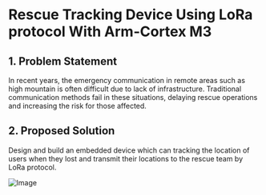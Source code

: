 # Rescue Tracking Device Using LoRa protocol With Arm-Cortex M3
## 1. Problem Statement
In recent years, the emergency communication in remote areas such as high mountain is often difficult due to lack of infrastructure. Traditional communication methods fail in these situations, delaying rescue operations and increasing the risk for those affected.
## 2. Proposed Solution
Design and build an embedded device which can tracking the location of users when they lost and transmit their locations to the rescue team by LoRa protocol.

![Image](https://github.com/user-attachments/assets/a618e6f6-584b-42c2-801e-b04147943972)
